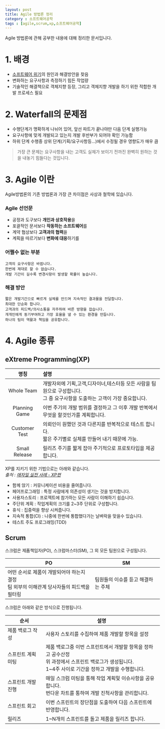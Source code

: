 ```yaml
---
layout: post
title: Agile 방법론 정리
category : 소프트웨어공학
tags : [agile,scrum,xp,소프트웨어공학]
---
```


Agile 방법론에 관해 공부한 내용에 대해 정리한 문서입니다.

# 1. 배경 #
- [소프트웨어 위기](https://ko.wikipedia.org/wiki/%EC%86%8C%ED%94%84%ED%8A%B8%EC%9B%A8%EC%96%B4_%EC%9C%84%EA%B8%B0)의 원인과 해결방안을 찾음
- 변화하는 요구사항과 측정하기 힘든 작업량
- 기술적인 해결책으로 객체지향 등장, 그리고 객체지향 개발을 하기 위한 적합한 개발 프로세스 필요

# 2. Waterfall의 문제점 #
- 수행단계가 명확하게 나뉘어 있어, 앞선 파트가 끝나야만 다음 단계 실행가능
- 요구사항에 맞게 개발되고 있는지 개발 후반부가 되어야 확인 가능함
- 하위 단계 수행중 상위 단계(기획/요구사항등...)에서 수정될 경우 영향도가 매우 큼
> 가장 큰 문제는 요구사항을 내는 고객도 실체가 보이기 전까진 완벽히 원하는 것을 내놓기 힘들다는 것입니다.

# 3. Agile 이란 #
Agile방법론의 기존 방법론과 가장 큰 차이점은 사상과 철학에 있습니다.

### Agile 선언문 ###
- 공정과 도구보다 **개인과 상호작용**을    
- 포괄적인 문서보다 **작동하는 소프트웨어**를    
- 계약 협상보다 **고객과의 협력**을    
- 계획을 따르기보다 **변화에 대응**하기를    

### 어쩔수 없는 부분 ###
    고객의 요구사항은 바뀝니다.   
    한번에 제대로 할 수 없습니다.   
    개발 기간이 길수록 변경사항이 발생할 확률이 높습니다.   

### 해결 방안 ###
    짧은 개발기간으로 빠르게 실체를 만드며 지속적인 결과물을 전달합니다.
    최대한 단순화 합니다.
    고객과의 피드백/의사소통을 자주하여 바른 방향을 잡습니다.
    개개인에게 동기부여하고 가장 효율을 낼 수 있는 환경을 만듭니다.
    하나의 팀이 역활과 책임을 공유합니다.

# 4. Agile 종류 #
## eXtreme Programming(XP) ##

|명칭|설명|
|:-------:|:--------|
|Whole Team| 개발자외에 기획,고객,디자이너,테스터등 모든 사람을 팀원으로 구성합니다.<br/>그 중 요구사항을 도출하는 고객이 가장 중요합니다.|
|Planning Game|이번 주기의 개발 범위를 결정하고 그 이후 개발 반복에서 무엇을 할것인가를 계획합니다.|
|Customer Test|의뢰인이 원했던 것과 다른지를 반복적으로 테스트 합니다.<br/>짧은 주기별로 실체를 만들어 내기 때문에 가능.|
|Small Release|릴리즈 주기를 짧게 잡아 주기적으로 프로토타입을 제공합니다.|

XP를 지키기 위한 기법으로는 아래와 같습니다.    
_출처 : [애자일 실천 사례 - XP편](https://brunch.co.kr/@insuk/15)_

- 함께 앉기 : 커뮤니케이션 비용을 줄여줍니다.
- 페어프로그래밍 : 특정 사람에게 의존성이 생기는 것을 방지합니다.      
- 사용자스토리 : 프로젝트에 참가하는 모든 사람이 이해하기 쉽습니다.
- 주단위 계획 : 작업계획의 크기를 2~3주 단위로 구성합니다.
- 휴식 : 집중력을 향상 시켜줍니다.
- 지속적 통합(CI) : 나중에 한번에 통합했다가는 날벼락을 맞을수 있습니다.
- 테스트 주도 프로그래밍(TDD)

## Scrum ##

스크럼은 제품책임자(PO), 스크럼마스터(SM), 그 외 모든 팀원으로 구성됩니다.

|PO|SM|
|---|---|
|어떤 순서로 제품이 개발되어야 하는지 결정<br/>팀 외부의 이해관계 당사자들의 피드백을 필터링|팀원들의 이슈를 듣고 해결하는 주체|

스크럼은 아래와 같은 방식으로 진행됩니다.

|순서|설명|
|---|---|
|제품 백로그 작성|사용자 스토리를 수집하여 제품 개발할 항목을 설정|
|스프린트 계획 미팅|제품 백로그중 이번 스프린트에서 개발할 항목을 정하고 공수산정<br/>위 과정에서 스프린트 백로그가 생성됩니다.<br/>1~4주 사이로 기간을 정하고 개발을 수행합니다.|
|스프린트 개발 진행|매일 스크럼 미팅을 통해 작업 계획및 이슈사항을 공유합니다.<br/>번다운 차트를 통하여 개발 진척사항을 관리합니다.|
|스프린트 회고|이번 스프린트의 장단점을 도출하여 다음 스프린트에 반영합니다.|
|릴리즈|1~N개의 스프린트를 돌고 제품을 릴리즈 합니다.|
